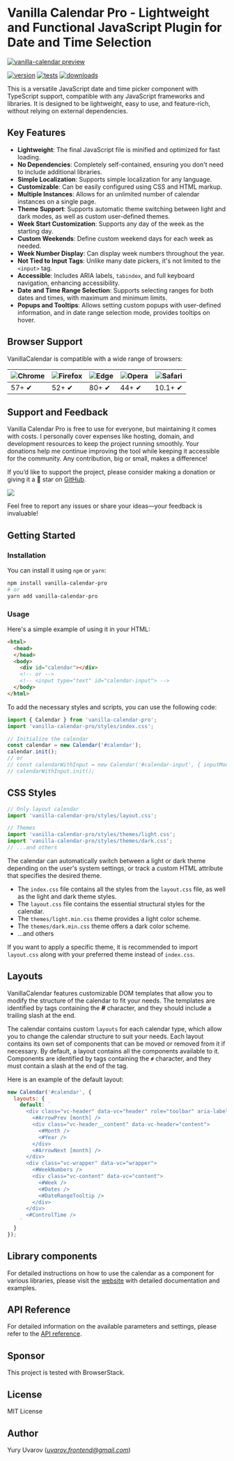 # Vanilla Calendar Pro - Lightweight and Functional JavaScript Plugin for Date and Time Selection

[![vanilla-calendar preview](https://vanilla-calendar.pro/vanilla-calendar-preview-v3.png?v1)](https://vanilla-calendar.pro)

[![version](https://img.shields.io/npm/v/vanilla-calendar-pro.svg)](https://npmjs.com/package/vanilla-calendar-pro)
[![tests](https://github.com/uvarov-frontend/vanilla-calendar/actions/workflows/pull_request.yml/badge.svg)](https://github.com/uvarov-frontend/vanilla-calendar/actions/workflows/pull_request.yml)
[![downloads](https://img.shields.io/npm/dm/vanilla-calendar-pro.svg)](https://npmjs.com/package/vanilla-calendar-pro)

This is a versatile JavaScript date and time picker component with TypeScript support, compatible with any JavaScript frameworks and libraries. It is designed to be lightweight, easy to use, and feature-rich, without relying on external dependencies.

## Key Features

- **Lightweight**: The final JavaScript file is minified and optimized for fast loading.
-  **No Dependencies**: Completely self-contained, ensuring you don't need to include additional libraries.
- **Simple Localization**: Supports simple localization for any language.
- **Customizable**: Can be easily configured using CSS and HTML markup.
- **Multiple Instances**: Allows for an unlimited number of calendar instances on a single page.
- **Theme Support**: Supports automatic theme switching between light and dark modes, as well as custom user-defined themes.
- **Week Start Customization**: Supports any day of the week as the starting day.
- **Custom Weekends**: Define custom weekend days for each week as needed.
- **Week Number Display**: Can display week numbers throughout the year.
- **Not Tied to Input Tags**: Unlike many date pickers, it's not limited to the `<input>` tag.
- **Accessible**: Includes ARIA labels, `tabindex`, and full keyboard navigation, enhancing accessibility.
- **Date and Time Range Selection**: Supports selecting ranges for both dates and times, with maximum and minimum limits.
- **Popups and Tooltips**: Allows setting custom popups with user-defined information, and in date range selection mode, provides tooltips on hover.

## Browser Support

VanillaCalendar is compatible with a wide range of browsers:

![Chrome](https://raw.githubusercontent.com/alrra/browser-logos/master/src/chrome/chrome_48x48.png) | ![Firefox](https://raw.githubusercontent.com/alrra/browser-logos/master/src/firefox/firefox_48x48.png) | ![Edge](https://raw.githubusercontent.com/alrra/browser-logos/master/src/edge/edge_48x48.png) | ![Opera](https://raw.githubusercontent.com/alrra/browser-logos/master/src/opera/opera_48x48.png) | ![Safari](https://raw.githubusercontent.com/alrra/browser-logos/master/src/safari/safari_48x48.png)
--- | --- | --- | --- | --- |
57+ ✔ | 52+ ✔ | 80+ ✔ | 44+ ✔ | 10.1+ ✔ |

## Support and Feedback

Vanilla Calendar Pro is free to use for everyone, but maintaining it comes with costs. I personally cover expenses like hosting, domain, and development resources to keep the project running smoothly. Your donations help me continue improving the tool while keeping it accessible for the community. Any contribution, big or small, makes a difference!

If you’d like to support the project, please consider making a donation or giving it a 🌟 star on [GitHub](https://github.com/uvarov-frontend/vanilla-calendar-pro).

[![](https://www.paypalobjects.com/en_US/i/btn/btn_donateCC_LG.gif)](https://buymeacoffee.com/uvarov)

Feel free to report any issues or share your ideas—your feedback is invaluable!

## Getting Started

### Installation

You can install it using `npm` or `yarn`:

```sh
npm install vanilla-calendar-pro
# or
yarn add vanilla-calendar-pro
```

### Usage

Here's a simple example of using it in your HTML:

```html
<html>
  <head>
  </head>
  <body>
    <div id="calendar"></div>
    <!-- or -->
    <!-- <input type="text" id="calendar-input"> -->
  </body>
</html>
```

To add the necessary styles and scripts, you can use the following code:

```js
import { Calendar } from 'vanilla-calendar-pro';
import 'vanilla-calendar-pro/styles/index.css';

// Initialize the calendar
const calendar = new Calendar('#calendar');
calendar.init();
// or
// const calendarWithInput = new Calendar('#calendar-input', { inputMode: true });
// calendarWithInput.init();
```

## CSS Styles

```js
// Only layout calendar
import 'vanilla-calendar-pro/styles/layout.css';

// Themes
import 'vanilla-calendar-pro/styles/themes/light.css';
import 'vanilla-calendar-pro/styles/themes/dark.css';
// ...and others
```

The calendar can automatically switch between a light or dark theme depending on the user's system settings, or track a custom HTML attribute that specifies the desired theme.

- The `index.css` file contains all the styles from the `layout.css` file, as well as the light and dark theme styles.
- The `layout.css` file contains the essential structural styles for the calendar.
- The `themes/light.min.css` theme provides a light color scheme.
- The `themes/dark.min.css` theme offers a dark color scheme.
- ...and others

If you want to apply a specific theme, it is recommended to import `layout.css` along with your preferred theme instead of `index.css`.

## Layouts

VanillaCalendar features customizable DOM templates that allow you to modify the structure of the calendar to fit your needs. The templates are identified by tags containing the **#** character, and they should include a trailing slash at the end.

The calendar contains custom `layouts` for each calendar type, which allow you to change the calendar structure to suit your needs.
Each layout contains its own set of components that can be moved or removed from it if necessary. By default, a layout contains all the components available to it.
Components are identified by tags containing the `#` character, and they must contain a slash at the end of the tag.

Here is an example of the default layout:

```js
new Calendar('#calendar', {
  layouts: {
    default: `
      <div class="vc-header" data-vc="header" role="toolbar" aria-label="Calendar Navigation">
        <#ArrowPrev [month] />
        <div class="vc-header__content" data-vc-header="content">
          <#Month />
          <#Year />
        </div>
        <#ArrowNext [month] />
      </div>
      <div class="vc-wrapper" data-vc="wrapper">
        <#WeekNumbers />
        <div class="vc-content" data-vc="content">
          <#Week />
          <#Dates />
          <#DateRangeTooltip />
        </div>
      </div>
      <#ControlTime />
    `
  }
});
```

## Library components

For detailed instructions on how to use the calendar as a component for various libraries, please visit the [website](https://vanilla-calendar.pro/docs/learn) with detailed documentation and examples.

## API Reference

For detailed information on the available parameters and settings, please refer to the [API reference](https://vanilla-calendar.pro/docs/reference).

## Sponsor

This project is tested with BrowserStack.

## License

MIT License

## Author

Yury Uvarov (*uvarov.frontend@gmail.com*)
